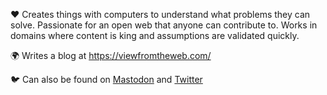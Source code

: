 ❤️ Creates things with computers to understand what problems they can solve. Passionate for an open web that anyone can contribute to. Works in domains where content is king and assumptions are validated quickly.

🌍 Writes a blog at https://viewfromtheweb.com/  

🐦 Can also be found on [Mastodon](https://phpc.social/@t_var_s) and [Twitter](https://twitter.com/t_var_s) 
